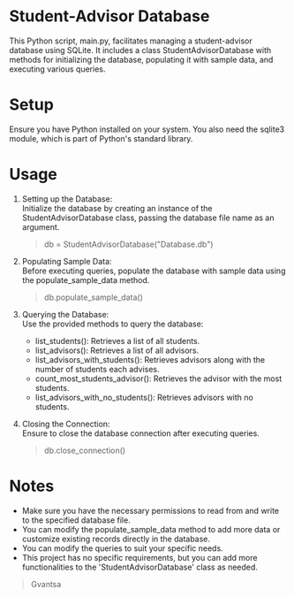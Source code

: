 # Student-Advisor Database
This Python script, main.py, facilitates managing a student-advisor database using SQLite. It includes a class 
StudentAdvisorDatabase with methods for initializing the database, populating it with sample data, and executing 
various queries.

# Setup
Ensure you have Python installed on your system. You also need the sqlite3 module, which is part of Python's 
standard library.

# Usage
1) Setting up the Database:  
Initialize the database by creating an instance of the StudentAdvisorDatabase class, passing the database file 
name as an argument.

    > db = StudentAdvisorDatabase("Database.db")

2) Populating Sample Data:   
Before executing queries, populate the database with sample data using the populate_sample_data method.

    > db.populate_sample_data()

3) Querying the Database:   
Use the provided methods to query the database:

    - list_students(): Retrieves a list of all students.
    - list_advisors(): Retrieves a list of all advisors.
    - list_advisors_with_students(): Retrieves advisors along with the number of students each advises.
    - count_most_students_advisor(): Retrieves the advisor with the most students.
    - list_advisors_with_no_students(): Retrieves advisors with no students.

4) Closing the Connection:  
Ensure to close the database connection after executing queries.

    > db.close_connection()

# Notes
- Make sure you have the necessary permissions to read from and write to the specified database file.
- You can modify the populate_sample_data method to add more data or customize existing records directly in the database.
- You can modify the queries to suit your specific needs.
- This project has no specific requirements, but you can add more functionalities to the 'StudentAdvisorDatabase' class as needed.

> Gvantsa
